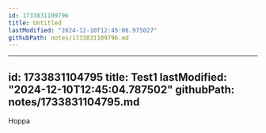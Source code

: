 ```yaml
---
id: 1733831109796
title: Untitled
lastModified: "2024-12-10T12:45:06.975027"
githubPath: notes/1733831109796.md
---
```

---
id: 1733831104795
title: Test1
lastModified: "2024-12-10T12:45:04.787502"
githubPath: notes/1733831104795.md
---
Hoppa